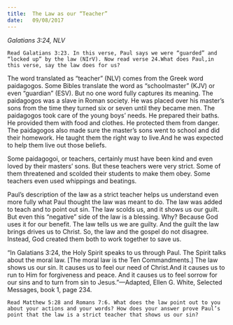 ```yaml
---
title:  The Law as our “Teacher”
date:   09/08/2017
---
```


_Galatians 3:24, NLV_

`Read Galatians 3:23. In this verse, Paul says we were “guarded” and “locked up” by the law (NIrV). Now read verse 24.What does Paul,in this verse, say the law does for us?`

The word translated as “teacher” (NLV) comes from the Greek word paidagogos. Some Bibles translate the word as “schoolmaster” (KJV) or even “guardian” (ESV). But no one word fully captures its meaning. The paidagogos was a slave in Roman society. He was placed over his master’s sons from the time they turned six or seven until they became men. The paidagogos took care of the young boys’ needs. He prepared their baths. He provided them with food and clothes. He protected them from danger. The paidagogos also made sure the master’s sons went to school and did their homework. He taught them the right way to live.And he was expected to help them live out those beliefs.

Some paidagogoi, or teachers, certainly must have been kind and even loved by their masters’ sons. But these teachers were very strict. Some of them threatened and scolded their students to make them obey. Some teachers even used whippings and beatings.

Paul’s description of the law as a strict teacher helps us understand even more fully what Paul thought the law was meant to do. The law was added to teach and to point out sin. The law scolds us, and it shows us our guilt. But even this “negative” side of the law is a blessing. Why? Because God uses it for our benefit. The law tells us we are guilty. And the guilt the law brings drives us to Christ. So, the law and the gospel do not disagree. Instead, God created them both to work together to save us.

“In Galatians 3:24, the Holy Spirit speaks to us through Paul. The Spirit talks about the moral law. [The moral law is the Ten Commandments.] The law shows us our sin. It causes us to feel our need of Christ.And it causes us to run to Him for forgiveness and peace. And it causes us to feel sorrow for our sins and to turn from sin to Jesus.”—Adapted, Ellen G. White, Selected Messages, book 1, page 234.

`Read Matthew 5:28 and Romans 7:6. What does the law point out to you about your actions and your words? How does your answer prove Paul’s point that the law is a strict teacher that shows us our sin?`